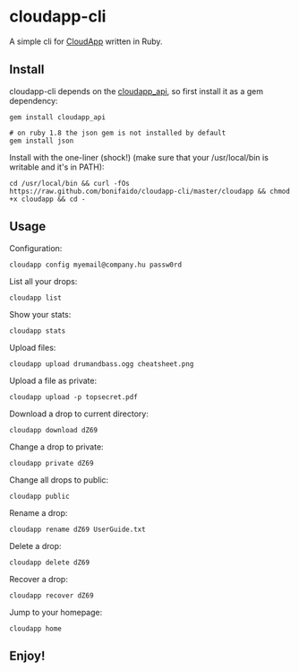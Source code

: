 cloudapp-cli
============

A simple cli for [CloudApp][getcloudapp] written in Ruby.

Install
-------

cloudapp-cli depends on the [cloudapp_api][api], so first install it as a gem dependency:

	gem install cloudapp_api
	
	# on ruby 1.8 the json gem is not installed by default
	gem install json

Install with the one-liner (shock!) (make sure that your /usr/local/bin is writable and it's in PATH):

	cd /usr/local/bin && curl -fOs https://raw.github.com/bonifaido/cloudapp-cli/master/cloudapp && chmod +x cloudapp && cd -

Usage
-----

Configuration:

	cloudapp config myemail@company.hu passw0rd

List all your drops:

	cloudapp list

Show your stats:

	cloudapp stats

Upload files:

	cloudapp upload drumandbass.ogg cheatsheet.png

Upload a file as private:

	cloudapp upload -p topsecret.pdf

Download a drop to current directory:

	cloudapp download dZ69

Change a drop to private:

	cloudapp private dZ69

Change all drops to public:

	cloudapp public

Rename a drop:

	cloudapp rename dZ69 UserGuide.txt

Delete a drop:

	cloudapp delete dZ69

Recover a drop:

	cloudapp recover dZ69

Jump to your homepage:

	cloudapp home

Enjoy!
------

[getcloudapp]:http://getcloudapp.com/
[api]:https://github.com/aaronrussell/cloudapp_api
